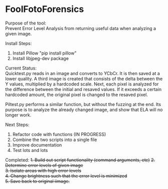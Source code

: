 FoolFotoForensics
=================

Purpose of the tool:   
Prevent Error Level Analysis from returning useful data when analyzing a given image. 

Install Steps:  
1.	Install Pillow "pip install pillow"  
2.	Install libjpeg-dev package

Current Status:  
Quicktest.py reads in an image and converts to YCbCr. It is then saved at a lower quality. A third image is created that consists of the delta between the Y values, multiplied by a hardcoded scale. Next, each pixel is analyzed for the difference between the initial and resaved values. If it exceeds a certain hardcoded amount, the original pixel is changed to the resaved pixel.  

Piltest.py performs a similar function, but without the fuzzing at the end. Its purpose is to analyze the already changed image, and show that ELA will no longer work. 

Next Steps:    
1.	Refactor code with functions  (IN PROGRESS)  
2.	Combine the two scripts into a single file  
3.  Improve documentation  
4.	Test lots and lots


Completed:
~~1.  Build out script functionality (command arguments, etc)~~ 
~~2.	Determine error levels of given image~~  
~~3.	Isolate areas with high error levels~~  
~~4.	Change brightness such that the error level is minimized~~  
~~5.	Save back to original iimage.~~